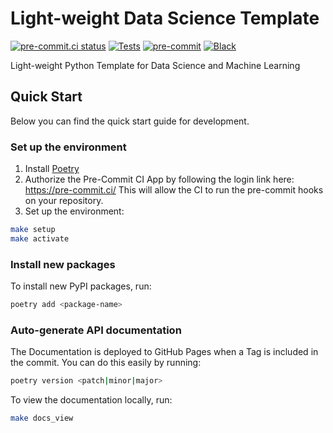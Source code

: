 # Light-weight Data Science Template

[![pre-commit.ci status](https://results.pre-commit.ci/badge/github/MoritzM00/python-template/main.svg)](https://results.pre-commit.ci/latest/github/MoritzM00/python-template/main)
[![Tests](https://github.com/MoritzM00/python-template/actions/workflows/test.yaml/badge.svg)](https://github.com/MoritzM00/python-template/actions/workflows/test.yaml)
[![pre-commit](https://img.shields.io/badge/pre--commit-enabled-brightgreen?logo=pre-commit&logoColor=white)][pre-commit]
[![Black](https://img.shields.io/badge/code%20style-black-000000.svg)][black]

[pre-commit]: https://github.com/pre-commit/pre-commit
[black]: https://github.com/psf/black

Light-weight Python Template for Data Science and Machine Learning

## Quick Start

Below you can find the quick start guide for development.

### Set up the environment

1. Install [Poetry](https://python-poetry.org/docs/#installation)
2. Authorize the Pre-Commit CI App by following the login link here: <https://pre-commit.ci/>
   This will allow the CI to run the pre-commit hooks on your repository.
3. Set up the environment:

```bash
make setup
make activate
```

### Install new packages

To install new PyPI packages, run:

```bash
poetry add <package-name>
```

### Auto-generate API documentation

The Documentation is deployed to GitHub Pages when a Tag is included in the commit.
You can do this easily by running:

```bash
poetry version <patch|minor|major>
```

To view the documentation locally, run:

```bash
make docs_view
```
